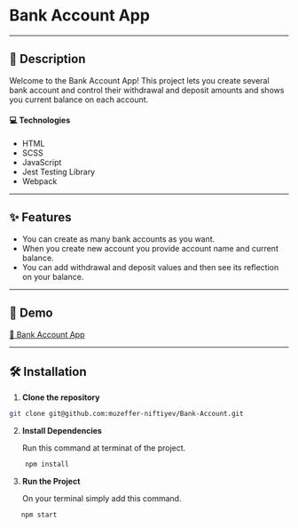 # Bank Account App

---

## 📝 Description

Welcome to the Bank Account App!
This project lets you create several bank account and control their withdrawal and deposit amounts and shows you current balance on each account.

#### 💻 Technologies

- HTML
- SCSS
- JavaScript
- Jest Testing Library
- Webpack

---

## ✨ Features

- You can create as many bank accounts as you want.
- When you create new account you provide account name and current balance.
- You can add withdrawal and deposit values and then see its reflection on your balance.

---

## 🚀 Demo

[🔗 Bank Account App](https://bank-account-1.netlify.app)

---

## 🛠 Installation

1. **Clone the repository**

```bash
git clone git@github.com:muzeffer-niftiyev/Bank-Account.git
```

2. **Install Dependencies**
   
   Run this command at terminat of the project.

```bash
    npm install
```

3. **Run the Project**
   
   On your terminal simply add this command.

```bash
   npm start
```
